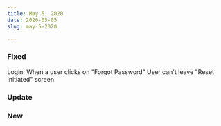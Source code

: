 ```yaml
---
title: May 5, 2020
date: 2020-05-05
slug: may-5-2020

---
```

### Fixed

Login:  When a user clicks on "Forgot Password" User can't leave "Reset Initiated" screen

### Update

### New